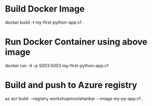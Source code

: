 # Build Docker Image
  docker build -t my-first-python-app:v1 .

# Run Docker Container using above image
  docker run -it -p 5003:5003 my-first-python-app:v1

# Build and push to Azure registry
  az acr build --registry workshopmoolshankar --image my-py-app:v1 .
